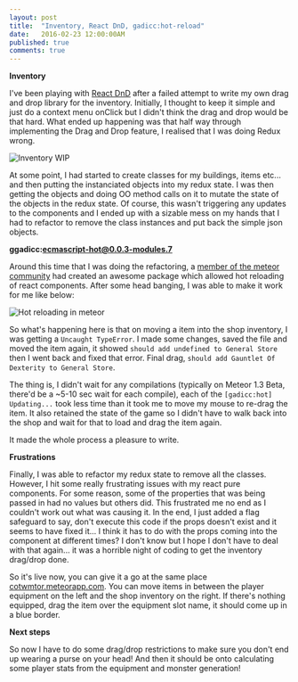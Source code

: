 ```yaml
---
layout: post
title:  "Inventory, React DnD, gadicc:hot-reload"
date:   2016-02-23 12:00:00AM
published: true
comments: true
---
```


**Inventory**

I've been playing with [React DnD](https://github.com/gaearon/react-dnd) after a failed attempt to write my own drag and drop library for the inventory. Initially, I thought to keep it simple and just do a context menu onClick but I didn't think the drag and drop would be that hard. What ended up happening was that half way through implementing the Drag and Drop feature, I realised that I was doing Redux wrong.

![Inventory WIP](/cotwmtor/images/inventoryWIP.png)
 
At some point, I had started to create classes for my buildings, items etc... and then putting the instanciated objects into my redux state. I was then getting the objects and doing OO method calls on it to mutate the state of the objects in the redux state. Of course, this wasn't triggering any updates to the components and I ended up with a sizable mess on my hands that I had to refactor to remove the class instances and put back the simple json objects.
 
**ggadicc:ecmascript-hot@0.0.3-modules.7**

Around this time that I was doing the refactoring, a [member of the meteor community](https://forums.meteor.com/users/gadicc/activity) had created an awesome package which allowed hot reloading of react components. After some head banging, I was able to make it work for me like below:
 
![Hot reloading in meteor](/cotwmtor/images/hotreload.png)

So what's happening here is that on moving a item into the shop inventory, I was getting a `Uncaught TypeError`. I made some changes, saved the file and moved the item again, it showed `should add undefined to General Store` then I went back and fixed that error. Final drag, `should add Gauntlet Of Dexterity to General Store`.

The thing is, I didn't wait for any compilations (typically on Meteor 1.3 Beta, there'd be a ~5-10 sec wait for each compile), each of the `[gadicc:hot] Updating...` took less time than it took me to move my mouse to re-drag the item. It also retained the state of the game so I didn't have to walk back into the shop and wait for that to load and drag the item again.

It made the whole process a pleasure to write.

**Frustrations**

Finally, I was able to refactor my redux state to remove all the classes. However, I hit some really frustrating issues with my react pure components. For some reason, some of the properties that was being passed in had no values but others did. This frustrated me no end as I couldn't work out what was causing it. In the end, I just added a flag safeguard to say, don't execute this code if the props doesn't exist and it seems to have fixed it... I think it has to do with the props coming into the component at different times? I don't know but I hope I don't have to deal with that again... it was a horrible night of coding to get the inventory drag/drop done.

So it's live now, you can give it a go at the same place [cotwmtor.meteorapp.com](http://cotwmtor.meteorapp.com). You can move items in between the player equipment on the left and the shop inventory on the right. If there's nothing equipped, drag the item over the equipment slot name, it should come up in a blue border.

**Next steps**

So now I have to do some drag/drop restrictions to make sure you don't end up wearing a purse on your head! And then it should be onto calculating some player stats from the equipment and monster generation!
